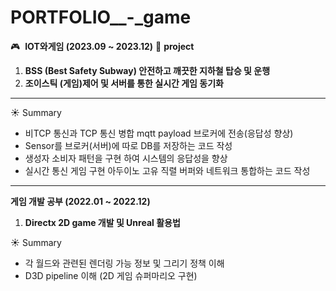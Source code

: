 # PORTFOLIO__-_game
🎮  **IOT와게임 (2023.09 ~ 2023.12)**
📄 **project**

1. **BSS (Best Safety Subway) 안전하고 깨끗한 지하철 탑승 및 운행**
2. **조이스틱 (게임)제어 및 서버를 통한 실시간 게임 동기화**

 ****

☀️ Summary

- 비TCP 통신과 TCP 통신 병합 mqtt payload 브로커에 전송(응답성 향상)
- Sensor를 브로커(서버)에 따로 DB를 저장하는 코드 작성
- 생성자 소비자 패턴을 구현 하여 시스템의 응답성을 향상
- 실시간 통신 게임 구현 
 아두이노 고유 직렬 버퍼와 네트워크 통합하는 코드 작성

---

**게임 개발 공부 (2022.01 ~ 2022.12)**

1. **Directx 2D game 개발 및 Unreal 활용법**

☀️ Summary

- 각 월드와 관련된 렌더링 가능 정보 및 그리기 정책 이해
- D3D pipeline 이해 (2D 게임 슈퍼마리오 구현)
